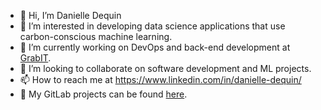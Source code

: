 - 👋 Hi, I’m Danielle Dequin
- 👀 I’m interested in developing data science applications that use carbon-conscious machine learning.
- 🌱 I’m currently working on DevOps and back-end development at [GrabIT](https://www.grabit.io/}).
- 💞️ I’m looking to collaborate on software development and ML projects.
- 📫 How to reach me at https://www.linkedin.com/in/danielle-dequin/
- :fox_face: My GitLab projects can be found [here](https://gitlab.com/dmdequin).

<!---
dmdequin/dmdequin is a ✨ special ✨ repository because its `README.md` (this file) appears on your GitHub profile.
You can click the Preview link to take a look at your changes.
--->
